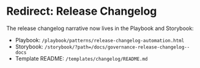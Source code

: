 # Redirect: Release Changelog

The release changelog narrative now lives in the Playbook and Storybook:

- Playbook: `/playbook/patterns/release-changelog-automation.html`
- Storybook: `/storybook/?path=/docs/governance-release-changelog--docs`
- Template README: `/templates/changelog/README.md`
